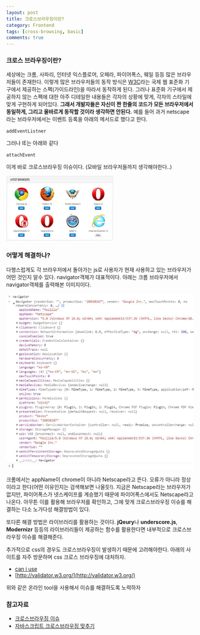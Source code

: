 ```yaml
---
layout: post
title: 크로스브라우징이란?
category: Frontend
tags: [cross-browsing, basic]
comments: true 
--- 
```


### 크로스 브라우징이란?
세상에는 크롬, 사파리, 인터넷 익스플로어, 오페라, 파이어폭스, 웨일 등등 많은 브라우저들이 존재한다. 이렇게 많은 브라우저들의 동작 방식은 [W3C](https://ko.wikipedia.org/wiki/W3C)라는 국제 웹 표준화 기구에서 제공하는 스펙(가이드라인)을 따라서 동작하게 된다. 그러나 표준화 기구에서 제공하지 않는 스펙에 대한 아주 디테일한 내용들은 각자의 상황에 맞게, 각자의 스타일에 맞게 구현하게 되어있다. **그래서 개발자들은 자신이 짠 한줄의 코드가 모든 브라우저에서 동일하게, 그리고 올바르게 동작할 것이라 생각하면 안된다.** 예를 들어 과거 netscape라는 브라우저에서는 이벤트 등록을 아래의 메서드로 했다고 한다.
```
addEventListner
```
그러나 IE는 아래와 같다
```
attachEvent
```
이게 바로 크로스브라우징 이슈이다. (모바일 브라우저들까지 생각해야한다..)

![수많은 브라우저들](/public/img/crossbrowsing/crossbrowsing1.jpg)

### 어떻게 해결하나?
다행스럽게도 각 브라우저에서 돌아가는 js로 사용자가 현재 사용하고 있는 브라우저가 어떤 것인지 알수 있다. navigator객체가 대표적이다. 아래는 크롬 브라우저에서 navigator객체를 출력해본 이미지이다.

![네비게이터 객체](/public/img/crossbrowsing/crossbrowsing2.JPG)

크롬에서는 appName이 chrome이 아니라 Netscape라고 뜬다. 오류가 아니라 정상이라고 한다(어떤 이유인지는 검색해보면 나올듯!). 지금은 Netscape라는 브라우저가 없지만, 파이어폭스가 넷스케이프를 계승했기 때문에 파이어폭스에서도 Netscape라고 나온다. 아무튼 이를 활용해 브라우저를 확인하고, 그에 맞게 크로스브라우징 이슈를 해결하는 다소 노가다성 해결방법이 있다.

또다른 해결 방법은 라이브러리를 활용하는 것이다. **jQeury**나 **underscore.js**, **Modernizr** 등등의 라이브러리들이 제공하는 함수를 활용한다면 내부적으로 크로스브라우징 이슈를 해결해준다.

추가적으로 css의 경우도 크로스브라우징이 발생하기 때문에 고려해야한다. 아래의 사이트를 자주 방문하며 css 크로스 브라우징에 대처하자.
* [can i use](https://caniuse.com/)
* [http://validator.w3.org/](http://validator.w3.org/)

위와 같은 온라인 tool을 사용해서 이슈를 해결하도록 노력하자 

### 참고자료
* [크로스브라우징 이슈](https://github.com/nhnent/fe.javascript/wiki/%ED%81%AC%EB%A1%9C%EC%8A%A4%EB%B8%8C%EB%9D%BC%EC%9A%B0%EC%A7%95-%EC%9D%B4%EC%8A%88)
*  [자바스크립트 크로스브라우징 맞추기](https://chanspark.github.io/2017/11/28/%EC%9E%90%EB%B0%94%EC%8A%A4%ED%81%AC%EB%A6%BD%ED%8A%B8-%ED%81%AC%EB%A1%9C%EC%8A%A4%EB%B8%8C%EB%9D%BC%EC%9A%B0%EC%A7%95.html)